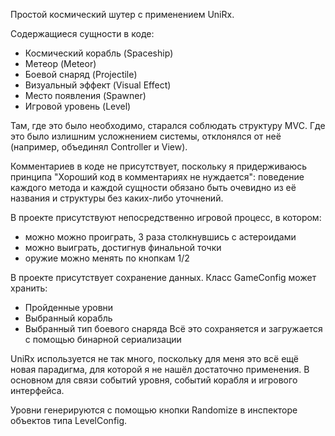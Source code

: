 Простой космический шутер с применением UniRx.

Содержащиеся сущности в коде:
 - Космический корабль (Spaceship)
 - Метеор (Meteor)
 - Боевой снаряд (Projectile)
 - Визуальный эффект (Visual Effect)
 - Место появления (Spawner)
 - Игровой уровень (Level)

Там, где это было необходимо, старался соблюдать структуру MVC. Где это было излишним усложнением системы, отклонялся от неё (например, объединял Controller и View).

Комментариев в коде не присутствует, поскольку я придерживаюсь принципа "Хороший код в комментариях не нуждается": поведение каждого метода и каждой сущности обязано быть очевидно из её названия и структуры без каких-либо уточнений.
 
В проекте присутствуют непосредственно игровой процесс, в котором:
 - можно можно проиграть, 3 раза столкнувшись с астероидами
 - можно выиграть, достигнув финальной точки
 - оружие можно менять по кнопкам 1/2
  
В проекте присутствует сохранение данных. Класс GameConfig может хранить:
 - Пройденные уровни
 - Выбранный корабль
 - Выбранный тип боевого снаряда
Всё это сохраняется и загружается с помощью бинарной сериализации

UniRx используется не так много, поскольку для меня это всё ещё новая парадигма, для которой я не нашёл достаточно применения. В основном для связи событий уровня, событий корабля и игрового интерфейса.

Уровни генерируются с помощью кнопки Randomize в инспекторе объектов типа LevelConfig.
